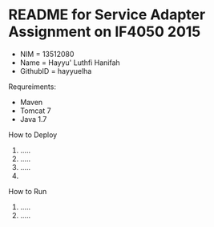 # README for Service Adapter Assignment on IF4050 2015

 * NIM      = 13512080
 * Name     = Hayyu' Luthfi Hanifah
 * GithubID = hayyuelha

Requreiments:
 * Maven
 * Tomcat 7
 * Java 1.7

How to Deploy
 1. .....
 2. .....
 3. .....
 4. 
 
How to Run
 1. .....
 2. .....
 
